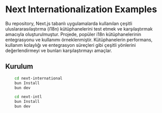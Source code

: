 # Next Internationalization Examples

Bu repository, Next.js tabanlı uygulamalarda kullanılan çeşitli uluslararasılaştırma (i18n) kütüphanelerini test etmek ve karşılaştırmak amacıyla oluşturulmuştur. Projede, popüler i18n kütüphanelerinin entegrasyonu ve kullanımı örneklenmiştir. Kütüphanelerin performans, kullanım kolaylığı ve entegrasyon süreçleri gibi çeşitli yönlerini değerlendirmeyi ve bunları karşılaştırmayı amaçlar.

## Kurulum



```bash
    cd next-international
    bun Install
    bun dev
```

```bash
    cd next-intl
    bun Install
    bun dev
```
